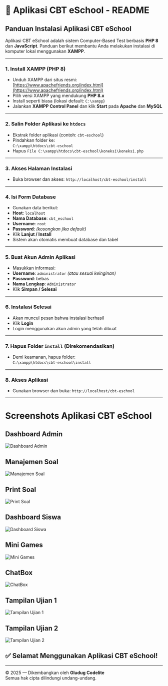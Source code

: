 # 📘 Aplikasi CBT eSchool - README

## Panduan Instalasi Aplikasi CBT eSchool

Aplikasi CBT eSchool adalah sistem Computer-Based Test berbasis **PHP 8** dan **JavaScript**. Panduan berikut membantu Anda melakukan instalasi di komputer lokal menggunakan **XAMPP**.

---

### 1. Install XAMPP (PHP 8)
- Unduh XAMPP dari situs resmi: [https://www.apachefriends.org/index.html](https://www.apachefriends.org/index.html)
- Pilih versi XAMPP yang mendukung **PHP 8.x**
- Install seperti biasa (lokasi default: `C:\xampp`)
- Jalankan **XAMPP Control Panel** dan klik **Start** pada **Apache** dan **MySQL**

---

### 2. Salin Folder Aplikasi ke `htdocs`
- Ekstrak folder aplikasi (contoh: `cbt-eschool`)
- Pindahkan folder ke:  
  `C:\xampp\htdocs\cbt-eschool`
- Hapus `File C:\xampp\htdocs\cbt-eschool\koneksi\koneksi.php`

---

### 3. Akses Halaman Instalasi
- Buka browser dan akses:
`http://localhost/cbt-eschool/install`


---

### 4. Isi Form Database
- Gunakan data berikut:
- **Host**: `localhost`
- **Nama Database**: `cbt_eschool`
- **Username**: `root`
- **Password**: *(kosongkan jika default)*
- Klik **Lanjut / Install**
- Sistem akan otomatis membuat database dan tabel

---

### 5. Buat Akun Admin Aplikasi
- Masukkan informasi:
- **Username**: `administrator` *(atau sesuai keinginan)*
- **Password**: bebas
- **Nama Lengkap**: `Administrator`
- Klik **Simpan / Selesai**

---

### 6. Instalasi Selesai
- Akan muncul pesan bahwa instalasi berhasil
- Klik **Login**
- Login menggunakan akun admin yang telah dibuat

---

### 7. Hapus Folder `install` (Direkomendasikan)
- Demi keamanan, hapus folder:  
`C:\xampp\htdocs\cbt-eschool\install`

---

### 8. Akses Aplikasi
- Gunakan browser dan buka:
`http://localhost/cbt-eschool`


---


# Screenshots Aplikasi CBT eSchool

## Dashboard Admin  
![Dashboard Admin](https://i.imgur.com/u0IX0Zi.png)

## Manajemen Soal  
![Manajemen Soal](https://i.imgur.com/ybX16a0.png)

## Print Soal  
![Print Soal](https://i.imgur.com/pxwfIUf.png)

## Dashboard Siswa  
![Dashboard Siswa](https://i.imgur.com/6tCz8aI.png)

## Mini Games  
![Mini Games](https://i.imgur.com/PjE6HHo.png)

## ChatBox  
![ChatBox](https://i.imgur.com/Vxb4Sor.png)

## Tampilan Ujian 1  
![Tampilan Ujian 1](https://i.imgur.com/toxWv1S.png)

## Tampilan Ujian 2  
![Tampilan Ujian 2](https://i.imgur.com/0eI7HNK.png)

## ✅ Selamat Menggunakan Aplikasi CBT eSchool!

---

© 2025 — Dikembangkan oleh **Gludug Codelite**  
Semua hak cipta dilindungi undang-undang.